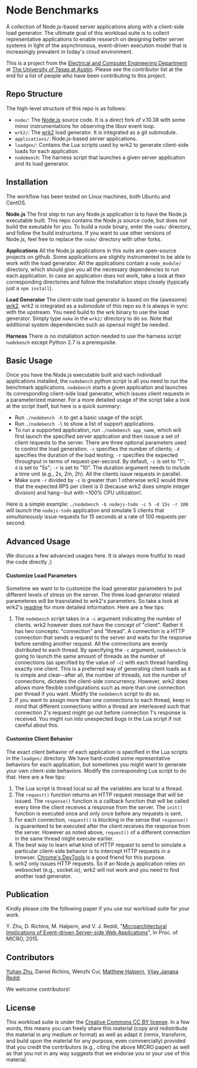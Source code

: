 # Node Benchmarks
A collection of Node.js-based server applications along with a client-side load generator. The ultimate goal of this workload suite is to collect representative applications to enable research on designing better server systems in light of the asynchronous, event-driven execution model that is increasingly prevalent in today's cloud environment.

This is a project from the [Electrical and Computer Engineering Department](http://www.ece.utexas.edu/) at [The University of Texas at Austin](http://www.utexas.edu/). Please see the contributor list at the end for a list of people who have been contributing to this project.

## Repo Structure
The high-level structure of this repo is as follows:

* `node/`: The [Node.js](https://github.com/nodejs/node) source code. It is a direct fork of v.10.38 with some minor instrumentations for observing the libuv event loop.
* `wrk2/`: The [wrk2](https://github.com/giltene/wrk2) load generator. It is integrated as a git submodule.
* `applications/`: Node.js-based server applications.
* `loadgen/`: Contains the Lua scripts used by wrk2 to generate client-side loads for each application.
* `nodebench`: The harness script that launches a given server application and its load generator.

## Installation
The workflow has been tested on Linux machines, both Ubuntu and CentOS.

**Node.js** The first step to run any Node.js application is to have the Node.js executable built. This repo contains the Node.js source code, but does *not* build the exeutable for you. To build a node binary, enter the `node/` directory, and follow the build instructons. If you want to use other versions of Node.js, feel free to replace the `node/` directory with other forks.

**Applications** All the Node.js applications in this suite are open-source projects on github. Some applications are slightly instrumented to be able to work with the load generator. All the applications contain a `node_module/` directory, which should give you all the necessary dependencies to run each application. In case an application does not work, take a look at their corresponding directories and follow the installation steps closely (typically just a `npm install`).

**Load Generator** The client-side load generator is based on the (awesome) [wrk2](https://github.com/giltene/wrk2). wrk2 is integrated as a submodule of this repo so it is always in sync with the upstream. You need build to the wrk binary to use the load generator. Simply type `make` in the `wrk2/` directory to do so. Note that additional system dependencies such as openssl might be needed.

**Harness** There is no installation action needed to use the harness script `nodebench` except Python 2.7 is a prerequisite.

## Basic Usage
Once you have the Node.js executable built and each individuall applications installed, the `nodebench` python script is all you need to run the benchmark applications. `nodebench` starts a given application and launches its corresponding client-side load generator, which issues client requests in a parameterized manner. For a more detailed usage of the script take a look at the script itself, but here is a quick summary:
* Run `./nodebench -h` to get a basic usage of the scipt.
* Run `./nodebench -l` to show a list of support applications.
* To run a supported application, run `./nodebench app_name`, which will first launch the specified server application and then isssue a set of client requests to the server. There are three optional parameters used to control the load generation. `-c` specifies the number of clients; `-d` specifies the duration of the load testing; `-r` specifies the expected throughput in terms of request-per-second. By default, `-c` is set to "1"; `-d` is set to "5s"; `-r` is set to "10". The duration argument needs to include a time unit (e.g., 2s, 2m, 2h). All the clients issue requests in parallel.
* Make sure `-r` divided by `-c` is greater than 1 otherwise wrk2 would think that the expected RPS per client is 0 (because wrk2 does simple integer division) and hang--but with ~100% CPU utilization!.

Here is a simple example: `./nodebench -b nodejs-todo -c 5 -d 15s -r 100` will launch the `nodejs-todo` application and simulate 5 clients that *simultaneously* issue requests for 15 seconds at a rate of 100 requests per second.

## Advanced Usage

We discuss a few advanced usages here. It is always more fruitful to read the code directly ;)

#### Customize Load Parameters
Sometime we want to to customize the load generator parameters to put different levels of stress on the server. The three load generator related parameteres will be trasnslated to wrk2's parameters. So take a look at wrk2's [readme](https://github.com/giltene/wrk2/tree/c4250acb6921c13f8dccfc162d894bd7135a2979) for more detailed information. Here are a few tips:

1. The `nodebench` script takes in a `-c` argument indicating the number of clients. wrk2 however does not have the concept of "client". Rather it has two concepts: "connection" and "thread". A connection is a HTTP connection that sends a request to the server and waits for the response before sending another request. All the connections are evenly distributed to each thread. By specifying the `-c` argument, `nodebench` is going to launch the same amount of threads as the number of connections (as specified by the value of `-c`) with each thread handling exactly one client. This is a preferred way of generating client loads as it is simple and clear--after all, the number of threads, not the number of connections, dictates the client-side concurrency. However, wrk2 does allows more flexible configurations such as more than one connection per thread if you want. Modify the `nodebench` script to do so.
2. If you want to assign more than one connections to each thread, keep in mind that different connections within a thread are interleaved such that connection 2's request might go out before connection 1's response is received. You might run into unexpected bugs in the Lua script if not careful about this.

#### Customize Client Behavior
The exact client behavior of each application is specified in the Lua scripts in the `loadgen/` directory. We have hard-coded some representative behaviors for each application, but sometimes you might want to generate your own client-side behaviors. Modify the corresponding Lua script to do that. Here are a few tips:

1. The Lua script is thread local so all the variables are local to a thread.
2. The `request()` function returns an HTTP request message that will be issued. The `response()` function is a callback function that will be called every time the client receives a response from the server. The `init()` function is executed once and only once before any requests is sent.
3. For each connection, `request()` is blocking in the sense that `response()` is guaranteed to be executed after the client receives the response from the server. However as noted above, `request()` of a different connection in the same thread might execute earlier.
4. The best way to learn what kind of HTTP request to send to simulate a particular client-side behavior is to intercept HTTP requests in a browser. [Chrome's DevTools](https://developer.chrome.com/devtools/docs/network) is a good friend for this purpose.
5. wrk2 only issues HTTP requests. So if an Node.js application relies on websocket (e.g., socket.io), wrk2 will not work and you need to find another load generator.

## Publication
Kindly please cite the following paper if you use our workload suite for your work.

Y. Zhu, D. Richins, M. Halpern, and V. J. Reddi, "[Microarchitectural Implications of Event-driven Server-side Web Applications](http://yuhaozhu.com/pubs/micro15.pdf)", In Proc. of MICRO, 2015.

## Contributors
[Yuhao Zhu](http://yuhaozhu.com/), Daniel Richins, Wenzhi Cui, [Matthew Halpern](http://matthewhalpern.com/), [Vijay Janapa Reddi](http://3nity.io/~vj/)

We welcome contributors!

## License
This workload suite is under the [Creative Commons CC BY license](https://creativecommons.org/licenses/by/4.0/). In a few words, this means you can freely share this material (copy and redistribute the material in any medium or format) as well as adapt it (remix, transform, and build upon the material for any purpose, even commercially) provided that you credit the contributors (e.g., citing the above MICRO paper) as well as that you not in any way suggests that we endorse you or your use of this material.
